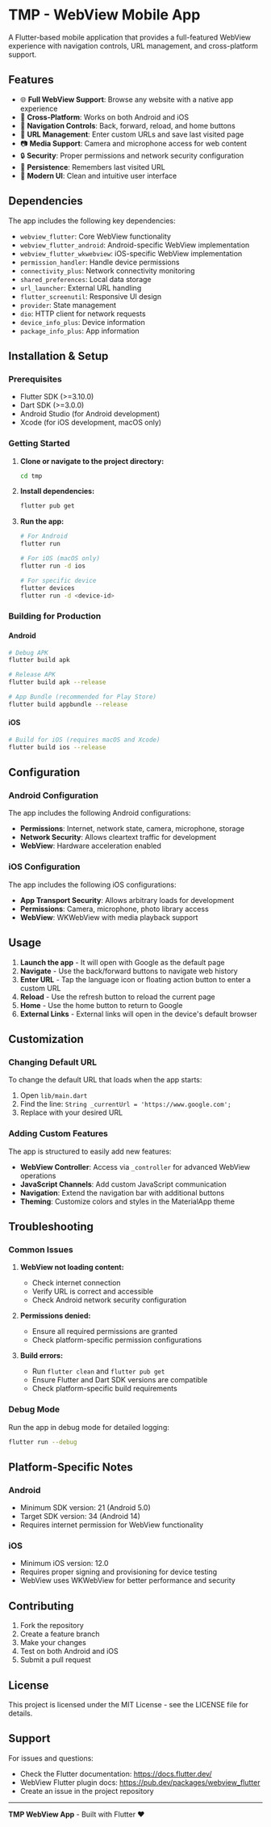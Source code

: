 # TMP - WebView Mobile App

A Flutter-based mobile application that provides a full-featured WebView experience with navigation controls, URL management, and cross-platform support.

## Features

- 🌐 **Full WebView Support**: Browse any website with a native app experience
- 📱 **Cross-Platform**: Works on both Android and iOS
- 🧭 **Navigation Controls**: Back, forward, reload, and home buttons
- 🔗 **URL Management**: Enter custom URLs and save last visited page
- 📷 **Media Support**: Camera and microphone access for web content
- 🔒 **Security**: Proper permissions and network security configuration
- 💾 **Persistence**: Remembers last visited URL
- 🎨 **Modern UI**: Clean and intuitive user interface

## Dependencies

The app includes the following key dependencies:

- `webview_flutter`: Core WebView functionality
- `webview_flutter_android`: Android-specific WebView implementation
- `webview_flutter_wkwebview`: iOS-specific WebView implementation
- `permission_handler`: Handle device permissions
- `connectivity_plus`: Network connectivity monitoring
- `shared_preferences`: Local data storage
- `url_launcher`: External URL handling
- `flutter_screenutil`: Responsive UI design
- `provider`: State management
- `dio`: HTTP client for network requests
- `device_info_plus`: Device information
- `package_info_plus`: App information

## Installation & Setup

### Prerequisites

- Flutter SDK (>=3.10.0)
- Dart SDK (>=3.0.0)
- Android Studio (for Android development)
- Xcode (for iOS development, macOS only)

### Getting Started

1. **Clone or navigate to the project directory:**
   ```bash
   cd tmp
   ```

2. **Install dependencies:**
   ```bash
   flutter pub get
   ```

3. **Run the app:**
   ```bash
   # For Android
   flutter run
   
   # For iOS (macOS only)
   flutter run -d ios
   
   # For specific device
   flutter devices
   flutter run -d <device-id>
   ```

### Building for Production

#### Android
```bash
# Debug APK
flutter build apk

# Release APK
flutter build apk --release

# App Bundle (recommended for Play Store)
flutter build appbundle --release
```

#### iOS
```bash
# Build for iOS (requires macOS and Xcode)
flutter build ios --release
```

## Configuration

### Android Configuration

The app includes the following Android configurations:

- **Permissions**: Internet, network state, camera, microphone, storage
- **Network Security**: Allows cleartext traffic for development
- **WebView**: Hardware acceleration enabled

### iOS Configuration

The app includes the following iOS configurations:

- **App Transport Security**: Allows arbitrary loads for development
- **Permissions**: Camera, microphone, photo library access
- **WebView**: WKWebView with media playback support

## Usage

1. **Launch the app** - It will open with Google as the default page
2. **Navigate** - Use the back/forward buttons to navigate web history
3. **Enter URL** - Tap the language icon or floating action button to enter a custom URL
4. **Reload** - Use the refresh button to reload the current page
5. **Home** - Use the home button to return to Google
6. **External Links** - External links will open in the device's default browser

## Customization

### Changing Default URL

To change the default URL that loads when the app starts:

1. Open `lib/main.dart`
2. Find the line: `String _currentUrl = 'https://www.google.com';`
3. Replace with your desired URL

### Adding Custom Features

The app is structured to easily add new features:

- **WebView Controller**: Access via `_controller` for advanced WebView operations
- **JavaScript Channels**: Add custom JavaScript communication
- **Navigation**: Extend the navigation bar with additional buttons
- **Theming**: Customize colors and styles in the MaterialApp theme

## Troubleshooting

### Common Issues

1. **WebView not loading content:**
   - Check internet connection
   - Verify URL is correct and accessible
   - Check Android network security configuration

2. **Permissions denied:**
   - Ensure all required permissions are granted
   - Check platform-specific permission configurations

3. **Build errors:**
   - Run `flutter clean` and `flutter pub get`
   - Ensure Flutter and Dart SDK versions are compatible
   - Check platform-specific build requirements

### Debug Mode

Run the app in debug mode for detailed logging:
```bash
flutter run --debug
```

## Platform-Specific Notes

### Android
- Minimum SDK version: 21 (Android 5.0)
- Target SDK version: 34 (Android 14)
- Requires internet permission for WebView functionality

### iOS
- Minimum iOS version: 12.0
- Requires proper signing and provisioning for device testing
- WebView uses WKWebView for better performance and security

## Contributing

1. Fork the repository
2. Create a feature branch
3. Make your changes
4. Test on both Android and iOS
5. Submit a pull request

## License

This project is licensed under the MIT License - see the LICENSE file for details.

## Support

For issues and questions:
- Check the Flutter documentation: https://docs.flutter.dev/
- WebView Flutter plugin docs: https://pub.dev/packages/webview_flutter
- Create an issue in the project repository

---

**TMP WebView App** - Built with Flutter ❤️